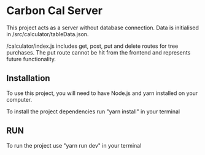 # Carbon Cal Server

This project acts as a server without database connection. Data is initialised in /src/calculator/tableData.json.

/calculator/index.js includes get, post, put and delete routes for tree purchases. The put route cannot be hit from the frontend and represents future functionality.

## Installation

To use this project, you will need to have Node.js and yarn installed on your computer.

To install the project dependencies run "yarn install" in your terminal

## RUN

To run the project use "yarn run dev" in your terminal
